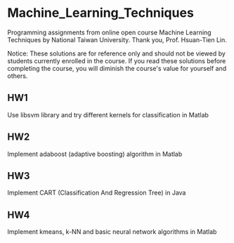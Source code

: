 # Machine_Learning_Techniques
Programming assignments from online open course Machine Learning Techniques by National Taiwan University. Thank you, Prof. Hsuan-Tien Lin.

Notice: These solutions are for reference only and should not be viewed by students currently enrolled in the course. If you read these solutions before completing the course, you will diminish the course's value for yourself and others.

## HW1
Use libsvm library and try different kernels for classification in Matlab

## HW2
Implement adaboost (adaptive boosting) algorithm in Matlab

## HW3
Implement CART (Classification And Regression Tree) in Java

## HW4
Implement kmeans, k-NN and basic neural network algorithms in Matlab
